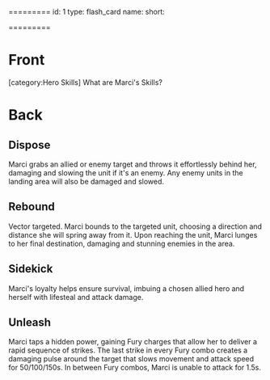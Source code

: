 =========
id: 1
type: flash_card
name: 
short: 

=========

# Front

[category:Hero Skills] What are Marci's Skills?

# Back

## Dispose

Marci grabs an allied or enemy target and throws it effortlessly behind her, damaging and slowing the unit if it's an enemy. Any enemy units in the landing area will also be damaged and slowed.

## Rebound

Vector targeted. Marci bounds to the targeted unit, choosing a direction and distance she will spring away from it. Upon reaching the unit, Marci lunges to her final destination, damaging and stunning enemies in the area.

## Sidekick

Marci's loyalty helps ensure survival, imbuing a chosen allied hero and herself with lifesteal and attack damage.

## Unleash

Marci taps a hidden power, gaining Fury charges that allow her to deliver a rapid sequence of strikes. The last strike in every Fury combo creates a damaging pulse around the target that slows movement and attack speed for 50/100/150s. In between Fury combos, Marci is unable to attack for 1.5s.